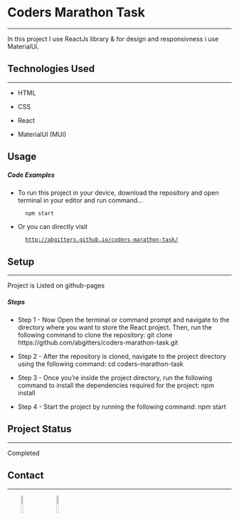 <h1>Coders Marathon Task</h1>
<hr><p>In this project I use ReactJs library &amp; for design and responsivness i use MaterialUi.</p><h2>Technologies Used</h2>
<hr><ul>
<li>HTML</li>
</ul><ul>
<li>CSS</li>
</ul><ul>
<li>React</li>
</ul><ul>
<li>MaterialUI (MUI)</li>
</ul>
<h2>Usage</h2>
<h5>Code Examples</h5><ul>
<li>To run this project in your device, download the repository and open terminal in your editor and run command...</li>
</ul><p><code style="margin-left:40px">npm start</code></p><ul>
<li>Or you can directly visit</li>
</ul><p><a href="http://abgitters.github.io/coders-marathon-task/" target="_blank"><code style="margin-left:40px">http://abgitters.github.io/coders-marathon-task/</code></a></p>

<h2>Setup</h2>
<hr><p>Project is Listed on github-pages</p><h5>Steps</h5><ul>
<li>Step 1 - Now Open the terminal or command prompt and navigate to the directory where you want to store the React project. Then, run the following command to clone the repository: git clone https://github.com/abgitters/coders-marathon-task.git</li>
</ul><ul>
<li>Step 2 - After the repository is cloned, navigate to the project directory using the following command: cd coders-marathon-task</li>
</ul><ul>
<li>Step 3 - Once you’re inside the project directory, run the following command to install the dependencies required for the project: npm install</li>
</ul><ul>
<li>Step 4 - Start the project by running the following command: npm start</li>
</ul><h2>Project Status</h2>
<hr><p>Completed</p><h2>Contact</h2>
<hr><p><span style="margin-right: 30px;"></span><a href="https://www.linkedin.com/in/abhishek-gujar-73185525b/"><img target="_blank" src="https://cdn.jsdelivr.net/gh/devicons/devicon/icons/linkedin/linkedin-original.svg" style="width: 10%;"></a><span style="margin-right: 30px;"></span><a href="https://github.com/abgitters?tab=repositories"><img target="_blank" src="https://cdn.jsdelivr.net/gh/devicons/devicon/icons/github/github-original.svg" style="width: 10%;"></a></p>
